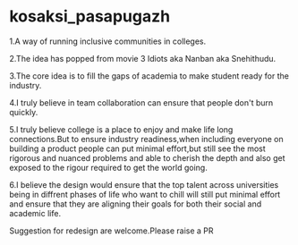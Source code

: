 # kosaksi_pasapugazh
1.A way of running inclusive communities in colleges.

2.The idea has popped from movie 3 Idiots aka Nanban aka Snehithudu.

3.The core idea is to fill the gaps of academia to make student ready for the industry.

4.I truly believe in team collaboration can ensure that people don't burn quickly.

5.I truly believe college is a place to enjoy and make life long connections.But to ensure industry readiness,when including everyone on building a product people can put minimal effort,but still see the most rigorous and nuanced problems and able to cherish the depth and also get exposed to the rigour required to get the world going.

6.I believe the design would ensure that the top talent across universities being in diffrent phases of life who want to chill will still put minimal effort and ensure that they are aligning their goals for both their social and academic life.

Suggestion for redesign are welcome.Please raise a PR
